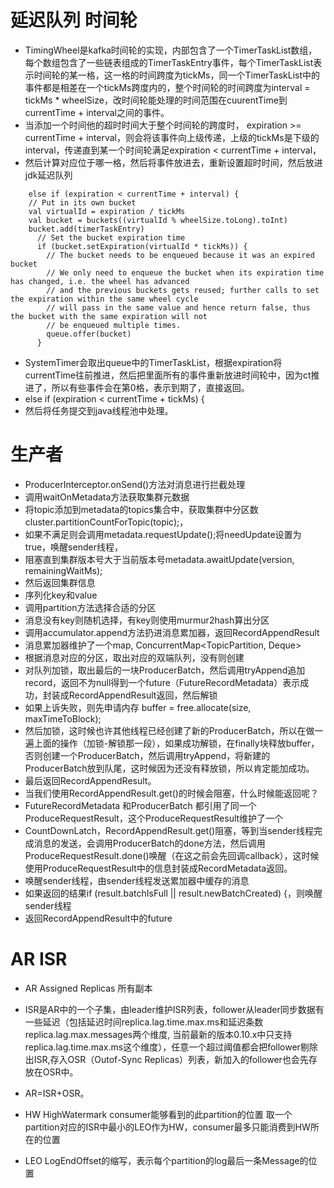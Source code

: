 # 延迟队列 时间轮
* TimingWheel是kafka时间轮的实现，内部包含了一个TimerTaskList数组，每个数组包含了一些链表组成的TimerTaskEntry事件，每个TimerTaskList表示时间轮的某一格，这一格的时间跨度为tickMs，同一个TimerTaskList中的事件都是相差在一个tickMs跨度内的，整个时间轮的时间跨度为interval = tickMs * wheelSize，改时间轮能处理的时间范围在cuurentTime到currentTime + interval之间的事件。
* 当添加一个时间他的超时时间大于整个时间轮的跨度时， expiration >= currentTime + interval，则会将该事件向上级传递，上级的tickMs是下级的interval，传递直到某一个时间轮满足expiration < currentTime + interval，
* 然后计算对应位于哪一格，然后将事件放进去，重新设置超时时间，然后放进jdk延迟队列
```
    else if (expiration < currentTime + interval) {
    // Put in its own bucket
    val virtualId = expiration / tickMs
    val bucket = buckets((virtualId % wheelSize.toLong).toInt)
    bucket.add(timerTaskEntry)
      // Set the bucket expiration time
      if (bucket.setExpiration(virtualId * tickMs)) {
        // The bucket needs to be enqueued because it was an expired bucket
        // We only need to enqueue the bucket when its expiration time has changed, i.e. the wheel has advanced
        // and the previous buckets gets reused; further calls to set the expiration within the same wheel cycle
        // will pass in the same value and hence return false, thus the bucket with the same expiration will not
        // be enqueued multiple times.
        queue.offer(bucket)
      }
```     
* SystemTimer会取出queue中的TimerTaskList，根据expiration将currentTime往前推进，然后把里面所有的事件重新放进时间轮中，因为ct推进了，所以有些事件会在第0格，表示到期了，直接返回。
* else if (expiration < currentTime + tickMs) {
* 然后将任务提交到java线程池中处理。

# 生产者
* ProducerInterceptor.onSend()方法对消息进行拦截处理
* 调用waitOnMetadata方法获取集群元数据
* 将topic添加到metadata的topics集合中，获取集群中分区数cluster.partitionCountForTopic(topic);，
* 如果不满足则会调用metadata.requestUpdate();将needUpdate设置为true，唤醒sender线程，
* 阻塞直到集群版本号大于当前版本号metadata.awaitUpdate(version, remainingWaitMs);
* 然后返回集群信息
* 序列化key和value
* 调用partition方法选择合适的分区
* 消息没有key则随机选择，有key则使用murmur2hash算出分区
* 调用accumulator.append方法扔进消息累加器，返回RecordAppendResult
* 消息累加器维护了一个map, ConcurrentMap<TopicPartition, Deque<ProducerBatch>>
* 根据消息对应的分区，取出对应的双端队列，没有则创建
* 对队列加锁，取出最后的一块ProducerBatch，然后调用tryAppend追加record，返回不为null得到一个future（FutureRecordMetadata）表示成功，封装成RecordAppendResult返回，然后解锁
* 如果上诉失败，则先申请内存 buffer = free.allocate(size, maxTimeToBlock);
* 然后加锁，这时候也许其他线程已经创建了新的ProducerBatch，所以在做一遍上面的操作（加锁-解锁那一段），如果成功解锁，在finally块释放buffer，否则创建一个ProducerBatch，然后调用tryAppend，将新建的ProducerBatch放到队尾，这时候因为还没有释放锁，所以肯定能加成功。
* 最后返回RecordAppendResult。
* 当我们使用RecordAppendResult.get()的时候会阻塞，什么时候能返回呢？
* FutureRecordMetadata 和ProducerBatch 都引用了同一个ProduceRequestResult，这个ProduceRequestResult维护了一个
* CountDownLatch，RecordAppendResult.get()阻塞，等到当sender线程完成消息的发送，会调用ProducerBatch的done方法，然后调用ProduceRequestResult.done()唤醒（在这之前会先回调callback），这时候使用ProduceRequestResult中的信息封装成RecordMetadata返回。
* 唤醒sender线程，由sender线程发送累加器中缓存的消息
* 如果返回的结果if (result.batchIsFull || result.newBatchCreated) {，则唤醒sender线程
* 返回RecordAppendResult中的future

# AR ISR
* AR Assigned Replicas 所有副本
* ISR是AR中的一个子集，由leader维护ISR列表，follower从leader同步数据有一些延迟（包括延迟时间replica.lag.time.max.ms和延迟条数replica.lag.max.messages两个维度, 当前最新的版本0.10.x中只支持replica.lag.time.max.ms这个维度），任意一个超过阈值都会把follower剔除出ISR,存入OSR（Outof-Sync Replicas）列表，新加入的follower也会先存放在OSR中。
* AR=ISR+OSR。

* HW HighWatermark consumer能够看到的此partition的位置 取一个partition对应的ISR中最小的LEO作为HW，consumer最多只能消费到HW所在的位置
* LEO LogEndOffset的缩写，表示每个partition的log最后一条Message的位置